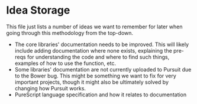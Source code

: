 # Idea Storage

This file just lists a number of ideas we want to remember for later when going through this methodology from the top-down.

- The core libraries' documentation needs to be improved. This will likely include adding documentation where none exists, explaining the pre-reqs for understanding the code and where to find such things, examples of how to use the function, etc.
- Some libraries' documentation are not currently uploaded to Pursuit due to the Bower bug. This might be something we want to fix for very important projects, though it might also be ultimately solved by changing how Pursuit works.
- PureScript language specification and how it relates to documentation
